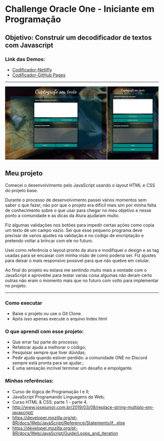 # Challenge Oracle One - Iniciante em Programação
## Objetivo: Construir um decodificador de textos com Javascript

### Link das Demos:
- [Codificador-Netlifly](https://codificador-one-luizlima.netlify.app/)
- [Codificador-GitHub Pages ](https://edsonllima.github.io/projetos/codificador-one/)

***

<p align="left">
	<img alt="App Codificador de texto" src="/src/img/app-print.png" widht="80%">
</p>

## Meu projeto

Comecei o desenvolvimento pelo JavaScript usando o layout HTML e CSS do projeto base.

Durante o processo de desenvolvimento passei vários momentos sem saber o que fazer, não por que o projeto era difícil mais sim por minha falta de conhecimento sobre o que usar para chegar no meu objetivo e nesse ponto a comunidade e as dicas da Alura ajudaram muito.

Fiz algumas validações nos botões para impedir certas ações como copia um texto de um campo vazio. Sei que esse pequeno programa deve precisar de varios ajustes na validação e no codigo de encriptação e pretendo voltar a brincar com ele no futuro.

Usei como referência o layout pronto da alura e modifiquei o design e as tag usadas para se encaixar com minha visão de como poderia ser. Fiz ajustes para deixar o mais responsivo possivel para que não quebre em celular.

Ao final do projeto eu estava me sentindo muito mais a vontade com o JavaScript e aproveitei para testar varias coisa algumas não deram certo outras não eram o momento mais que no futuro com volto para implementar no projeto.

****

### Como executar
- Baixe o projeto ou use o Git Clone.
- Após isso apenas execute o arquivo Index.html



### O que aprendi com esse projeto:
- Que errar faz parte do processo;
- Refatorar ajuda a melhorar o código;
- Pesquisar sempre que tiver dúvidas;
- Pedir ajuda quando estiver perdido: a comunidade ONE no Discord sempre está pronta para se ajudar.; 
- É uma sensação incrivel terminar um desafio e empolgante.

### Minhas referências:

- Curso de lógica de Programação I e II;
- JavaScript Programando Linguagens da Web;
- Curso HTML & CSS: parte 1 - parte 4.
- http://www.josejunior.com.br/2019/03/08/replace-string-multiplo-em-javascript/
- https://developer.mozilla.org/pt-BR/docs/Web/JavaScript/Reference/Statements/if...else
- https://developer.mozilla.org/pt-BR/docs/Web/JavaScript/Guide/Loops_and_iteration

##



